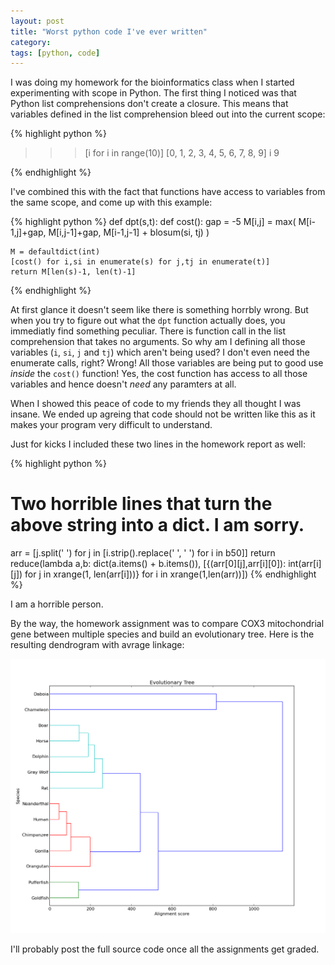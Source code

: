 ```yaml
---
layout: post
title: "Worst python code I've ever written"
category: 
tags: [python, code]
---
```



I was doing my homework for the bioinformatics class when I started experimenting with scope in Python. The first thing I noticed 
was that Python list comprehensions don't create a closure. This means that variables defined in the list comprehension 
bleed out into the current scope:

{% highlight python %}
>>> [i for i in range(10)]
[0, 1, 2, 3, 4, 5, 6, 7, 8, 9]
>>> i
9
>>> 
{% endhighlight %}


I've combined this with the fact that functions have access to variables from the same scope, and come up with this 
example:


{% highlight python %}
def dpt(s,t):
    def cost():
        gap = -5
        M[i,j] = max(
            M[i-1,j]+gap,
            M[i,j-1]+gap,
            M[i-1,j-1] + blosum(si, tj)
        )
        
    M = defaultdict(int)
    [cost() for i,si in enumerate(s) for j,tj in enumerate(t)]
    return M[len(s)-1, len(t)-1]
{% endhighlight %}

        
At first glance it doesn't seem like there is something horrbly wrong. But when you try to figure out what the `dpt` 
function actually does, you immediatly find something peculiar. There is function call in the list comprehension that 
takes no arguments. So why am I defining all those variables (`i`, `si`, `j` and `tj`) which aren't being used? 
I don't even need the enumerate calls, right? Wrong! All those variables are being put to good use *inside* the `cost()` 
function! Yes, the cost function has access to all those variables and hence doesn't *need* any paramters at all. 

When I showed this peace of code to my friends they all thought I was insane. We ended up agreing that code should not
be written like this as it makes your program very difficult to understand.

Just for kicks I included these two lines in the homework report as well:

{% highlight python %}
# Two horrible lines that turn the above string into a dict. I am sorry.
arr = [j.split(' ') for j in [i.strip().replace('  ', ' ') for i in b50]]
return reduce(lambda a,b: dict(a.items() + b.items()), [{(arr[0][j],arr[i][0]): int(arr[i][j]) for j in xrange(1, len(arr[i]))} for i in xrange(1,len(arr))])
{% endhighlight %}

I am a horrible person.
    
By the way, the homework assignment was to compare COX3 mitochondrial gene between multiple species and build an evolutionary tree.
Here is the resulting dendrogram with avrage linkage:

<a href="/assets/pics/dendro1.png" style="text-align:center;"><img class="" src="/assets/pics/dendro1.png"  width="700" alt="Dendrogram" /></a>

I'll probably post the full source code once all the assignments get graded.
